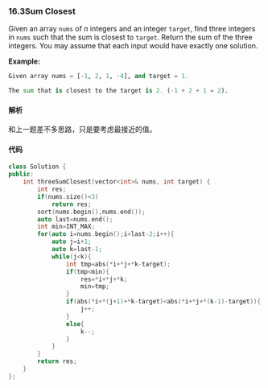 ### 16.3Sum Closest

Given an array `nums` of *n* integers and an integer `target`, find three integers in `nums` such that the sum is closest to `target`. Return the sum of the three integers. You may assume that each input would have exactly one solution.

**Example:**

```python
Given array nums = [-1, 2, 1, -4], and target = 1.

The sum that is closest to the target is 2. (-1 + 2 + 1 = 2).

```

#### 解析

和上一题差不多思路，只是要考虑最接近的值。

#### 代码

```c++
class Solution {
public:
    int threeSumClosest(vector<int>& nums, int target) {
        int res;
        if(nums.size()<3)
            return res;
        sort(nums.begin(),nums.end());
        auto last=nums.end();
        int min=INT_MAX;
        for(auto i=nums.begin();i<last-2;i++){
            auto j=i+1;
            auto k=last-1;
            while(j<k){
                int tmp=abs(*i+*j+*k-target);
                if(tmp<min){
                    res=*i+*j+*k;
                    min=tmp;
                }
                if(abs(*i+*(j+1)+*k-target)<abs(*i+*j+*(k-1)-target)){
                    j++;
                }
                else{
                    k--;
                }
            }
        }
        return res; 
    }
};
```

### 
